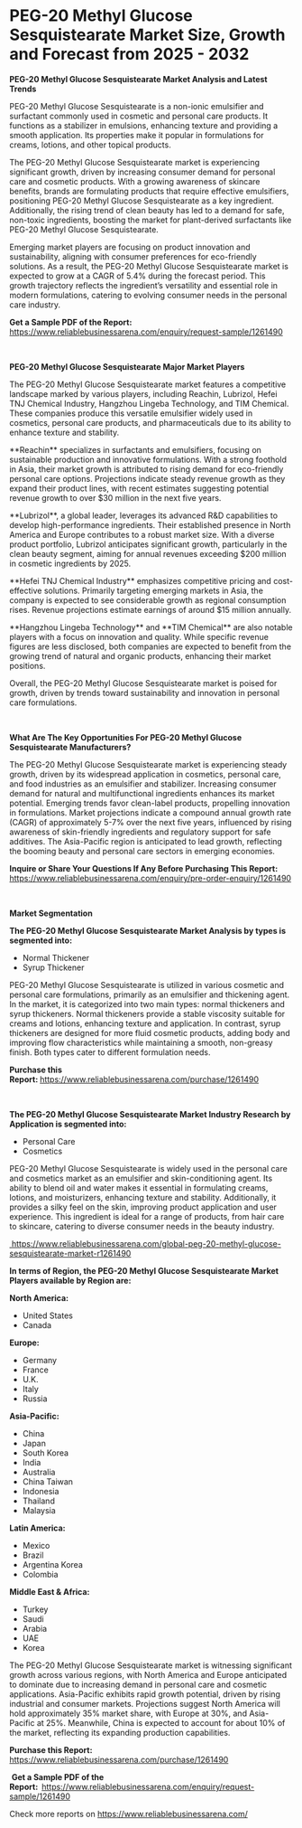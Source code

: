 <p><h1>PEG-20 Methyl Glucose Sesquistearate Market Size, Growth and Forecast from 2025 - 2032</h1></p><p><strong>PEG-20 Methyl Glucose Sesquistearate Market Analysis and Latest Trends</strong></p>
<p><p>PEG-20 Methyl Glucose Sesquistearate is a non-ionic emulsifier and surfactant commonly used in cosmetic and personal care products. It functions as a stabilizer in emulsions, enhancing texture and providing a smooth application. Its properties make it popular in formulations for creams, lotions, and other topical products.</p><p>The PEG-20 Methyl Glucose Sesquistearate market is experiencing significant growth, driven by increasing consumer demand for personal care and cosmetic products. With a growing awareness of skincare benefits, brands are formulating products that require effective emulsifiers, positioning PEG-20 Methyl Glucose Sesquistearate as a key ingredient. Additionally, the rising trend of clean beauty has led to a demand for safe, non-toxic ingredients, boosting the market for plant-derived surfactants like PEG-20 Methyl Glucose Sesquistearate.</p><p>Emerging market players are focusing on product innovation and sustainability, aligning with consumer preferences for eco-friendly solutions. As a result, the PEG-20 Methyl Glucose Sesquistearate market is expected to grow at a CAGR of 5.4% during the forecast period. This growth trajectory reflects the ingredient’s versatility and essential role in modern formulations, catering to evolving consumer needs in the personal care industry.</p></p>
<p><strong>Get a Sample PDF of the Report:&nbsp;</strong> <a href="https://www.reliablebusinessarena.com/enquiry/request-sample/1261490?utm_campaign=2031&utm_medium=2&utm_source=Github&utm_content=ia&utm_term=02022025&utm_id=peg-20-methyl-glucose-sesquistearate">https://www.reliablebusinessarena.com/enquiry/request-sample/1261490</a></p>
<p>&nbsp;</p>
<p><strong>PEG-20 Methyl Glucose Sesquistearate Major Market Players</strong></p>
<p><p>The PEG-20 Methyl Glucose Sesquistearate market features a competitive landscape marked by various players, including Reachin, Lubrizol, Hefei TNJ Chemical Industry, Hangzhou Lingeba Technology, and TIM Chemical. These companies produce this versatile emulsifier widely used in cosmetics, personal care products, and pharmaceuticals due to its ability to enhance texture and stability.</p><p>**Reachin** specializes in surfactants and emulsifiers, focusing on sustainable production and innovative formulations. With a strong foothold in Asia, their market growth is attributed to rising demand for eco-friendly personal care options. Projections indicate steady revenue growth as they expand their product lines, with recent estimates suggesting potential revenue growth to over $30 million in the next five years.</p><p>**Lubrizol**, a global leader, leverages its advanced R&D capabilities to develop high-performance ingredients. Their established presence in North America and Europe contributes to a robust market size. With a diverse product portfolio, Lubrizol anticipates significant growth, particularly in the clean beauty segment, aiming for annual revenues exceeding $200 million in cosmetic ingredients by 2025.</p><p>**Hefei TNJ Chemical Industry** emphasizes competitive pricing and cost-effective solutions. Primarily targeting emerging markets in Asia, the company is expected to see considerable growth as regional consumption rises. Revenue projections estimate earnings of around $15 million annually.</p><p>**Hangzhou Lingeba Technology** and **TIM Chemical** are also notable players with a focus on innovation and quality. While specific revenue figures are less disclosed, both companies are expected to benefit from the growing trend of natural and organic products, enhancing their market positions.</p><p>Overall, the PEG-20 Methyl Glucose Sesquistearate market is poised for growth, driven by trends toward sustainability and innovation in personal care formulations.</p></p>
<p>&nbsp;</p>
<p><strong>What Are The Key Opportunities For PEG-20 Methyl Glucose Sesquistearate Manufacturers?</strong></p>
<p><p>The PEG-20 Methyl Glucose Sesquistearate market is experiencing steady growth, driven by its widespread application in cosmetics, personal care, and food industries as an emulsifier and stabilizer. Increasing consumer demand for natural and multifunctional ingredients enhances its market potential. Emerging trends favor clean-label products, propelling innovation in formulations. Market projections indicate a compound annual growth rate (CAGR) of approximately 5-7% over the next five years, influenced by rising awareness of skin-friendly ingredients and regulatory support for safe additives. The Asia-Pacific region is anticipated to lead growth, reflecting the booming beauty and personal care sectors in emerging economies.</p></p>
<p><strong>Inquire or Share Your Questions If Any Before Purchasing This Report:</strong> <a href="https://www.reliablebusinessarena.com/enquiry/pre-order-enquiry/1261490?utm_campaign=2031&utm_medium=2&utm_source=Github&utm_content=ia&utm_term=02022025&utm_id=peg-20-methyl-glucose-sesquistearate">https://www.reliablebusinessarena.com/enquiry/pre-order-enquiry/1261490</a></p>
<p>&nbsp;</p>
<p><strong>Market Segmentation</strong></p>
<p><strong>The PEG-20 Methyl Glucose Sesquistearate Market Analysis by types is segmented into:</strong></p>
<p><ul><li>Normal Thickener</li><li>Syrup Thickener</li></ul></p>
<p><p>PEG-20 Methyl Glucose Sesquistearate is utilized in various cosmetic and personal care formulations, primarily as an emulsifier and thickening agent. In the market, it is categorized into two main types: normal thickeners and syrup thickeners. Normal thickeners provide a stable viscosity suitable for creams and lotions, enhancing texture and application. In contrast, syrup thickeners are designed for more fluid cosmetic products, adding body and improving flow characteristics while maintaining a smooth, non-greasy finish. Both types cater to different formulation needs.</p></p>
<p><strong>Purchase this Report:&nbsp;</strong><a href="https://www.reliablebusinessarena.com/purchase/1261490?utm_campaign=2031&utm_medium=2&utm_source=Github&utm_content=ia&utm_term=02022025&utm_id=peg-20-methyl-glucose-sesquistearate">https://www.reliablebusinessarena.com/purchase/1261490</a></p>
<p>&nbsp;</p>
<p><strong>The PEG-20 Methyl Glucose Sesquistearate Market Industry Research by Application is segmented into:</strong></p>
<p><ul><li>Personal Care</li><li>Cosmetics</li></ul></p>
<p><p>PEG-20 Methyl Glucose Sesquistearate is widely used in the personal care and cosmetics market as an emulsifier and skin-conditioning agent. Its ability to blend oil and water makes it essential in formulating creams, lotions, and moisturizers, enhancing texture and stability. Additionally, it provides a silky feel on the skin, improving product application and user experience. This ingredient is ideal for a range of products, from hair care to skincare, catering to diverse consumer needs in the beauty industry.</p></p>
<p><a href="https://www.reliablebusinessarena.com/global-peg-20-methyl-glucose-sesquistearate-market-r1261490?utm_campaign=2031&utm_medium=2&utm_source=Github&utm_content=ia&utm_term=02022025&utm_id=peg-20-methyl-glucose-sesquistearate">&nbsp;https://www.reliablebusinessarena.com/global-peg-20-methyl-glucose-sesquistearate-market-r1261490</a></p>
<p><strong>In terms of Region, the PEG-20 Methyl Glucose Sesquistearate Market Players available by Region are:</strong></p>
<p>
    <p> <strong> North America: </strong>
        <ul>
            <li>United States</li>
            <li>Canada</li>
        </ul>
        </p> 
    <p> <strong> Europe: </strong>
        <ul>
            <li>Germany</li>
            <li>France</li>
            <li>U.K.</li>
            <li>Italy</li>
            <li>Russia</li>
        </ul>
        </p> 
    <p> <strong> Asia-Pacific: </strong>
        <ul>
            <li>China</li>
            <li>Japan</li>
            <li>South Korea</li>
            <li>India</li>
            <li>Australia</li>
            <li>China Taiwan</li>
            <li>Indonesia</li>
            <li>Thailand</li>
            <li>Malaysia</li>
        </ul>
        </p> 
    <p> <strong> Latin America: </strong>
        <ul>
            <li>Mexico</li>
            <li>Brazil</li>
            <li>Argentina Korea</li>
            <li>Colombia</li>
        </ul>
        </p> 
    <p> <strong> Middle East & Africa: </strong>
        <ul>
            <li>Turkey</li>
            <li>Saudi</li>
            <li>Arabia</li>
            <li>UAE</li>
            <li>Korea</li>
        </ul>
    </p>
    </p>
<p><p>The PEG-20 Methyl Glucose Sesquistearate market is witnessing significant growth across various regions, with North America and Europe anticipated to dominate due to increasing demand in personal care and cosmetic applications. Asia-Pacific exhibits rapid growth potential, driven by rising industrial and consumer markets. Projections suggest North America will hold approximately 35% market share, with Europe at 30%, and Asia-Pacific at 25%. Meanwhile, China is expected to account for about 10% of the market, reflecting its expanding production capabilities.</p></p>
<p><strong>Purchase this Report: </strong><a href="https://www.reliablebusinessarena.com/purchase/1261490?utm_campaign=2031&utm_medium=2&utm_source=Github&utm_content=ia&utm_term=02022025&utm_id=peg-20-methyl-glucose-sesquistearate">https://www.reliablebusinessarena.com/purchase/1261490</a></p>
<p>&nbsp;<strong>Get a Sample PDF of the Report:&nbsp;&nbsp;</strong><a href="https://www.reliablebusinessarena.com/enquiry/request-sample/1261490?utm_campaign=2031&utm_medium=2&utm_source=Github&utm_content=ia&utm_term=02022025&utm_id=peg-20-methyl-glucose-sesquistearate">https://www.reliablebusinessarena.com/enquiry/request-sample/1261490</a></p>
<p><strong></strong></p>
<p>Check more reports on <a href="https://www.reliablebusinessarena.com/?utm_campaign=2031&utm_medium=2&utm_source=Github&utm_content=ia&utm_term=02022025&utm_id=peg-20-methyl-glucose-sesquistearate">https://www.reliablebusinessarena.com/</a></p>